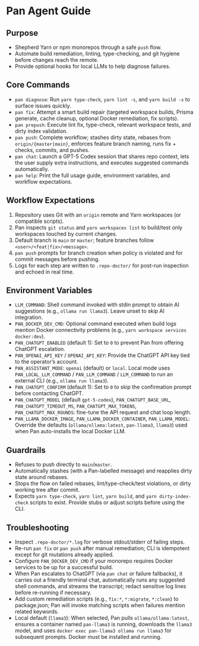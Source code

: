 # Pan Agent Guide

## Purpose
- Shepherd Yarn or npm monorepos through a safe `push` flow.
- Automate build remediation, linting, type-checking, and git hygiene before changes reach the remote.
- Provide optional hooks for local LLMs to help diagnose failures.

## Core Commands
- `pan diagnose`: Run `yarn type-check`, `yarn lint -s`, and `yarn build -s` to surface issues quickly.
- `pan fix`: Attempt a smart build repair (targeted workspace builds, Prisma generate, cache cleanup, optional Docker remediation, fix scripts).
- `pan prepush`: Execute lint fix, type-check, relevant workspace tests, and dirty index validation.
- `pan push`: Complete workflow; stashes dirty state, rebases from `origin/{master|main}`, enforces feature branch naming, runs fix + checks, commits, and pushes.
- `pan chat`: Launch a GPT-5 Codex session that shares repo context, lets the user supply extra instructions, and executes suggested commands automatically.
- `pan help`: Print the full usage guide, environment variables, and workflow expectations.

## Workflow Expectations
1. Repository uses Git with an `origin` remote and Yarn workspaces (or compatible scripts).
2. Pan inspects `git status` and `yarn workspaces list` to build/test only workspaces touched by current changes.
3. Default branch is `main` or `master`; feature branches follow `<user>/<feat|fix>/<message>`.
4. `pan push` prompts for branch creation when policy is violated and for commit messages before pushing.
5. Logs for each step are written to `.repo-doctor/` for post-run inspection and echoed in real time.

## Environment Variables
- `LLM_COMMAND`: Shell command invoked with stdin prompt to obtain AI suggestions (e.g., `ollama run llama3`). Leave unset to skip AI integration.
- `PAN_DOCKER_DEV_CMD`: Optional command executed when build logs mention Docker connectivity problems (e.g., `yarn workspace services docker:dev`).
- `PAN_CHATGPT_ENABLED` (default 1): Set to `0` to prevent Pan from offering ChatGPT escalation.
- `PAN_OPENAI_API_KEY` / `OPENAI_API_KEY`: Provide the ChatGPT API key tied to the operator’s account.
- `PAN_ASSISTANT_MODE`: `openai` (default) or `local`. Local mode uses `PAN_LOCAL_LLM_COMMAND` / `PAN_LLM_COMMAND` / `LLM_COMMAND` to run an external CLI (e.g., `ollama run llama3`).
- `PAN_CHATGPT_CONFIRM` (default 1): Set to `0` to skip the confirmation prompt before contacting ChatGPT.
- `PAN_CHATGPT_MODEL` (default `gpt-5-codex`), `PAN_CHATGPT_BASE_URL`, `PAN_CHATGPT_TIMEOUT_MS`, `PAN_CHATGPT_MAX_TOKENS`, `PAN_CHATGPT_MAX_ROUNDS`: fine-tune the API request and chat loop length.
- `PAN_LLAMA_DOCKER_IMAGE`, `PAN_LLAMA_DOCKER_CONTAINER`, `PAN_LLAMA_MODEL`: Override the defaults (`ollama/ollama:latest`, `pan-llama3`, `llama3`) used when Pan auto-installs the local Docker LLM.

## Guardrails
- Refuses to push directly to `main`/`master`.
- Automatically stashes (with a Pan-labelled message) and reapplies dirty state around rebases.
- Stops the flow on failed rebases, lint/type-check/test violations, or dirty working tree after commit.
- Expects `yarn type-check`, `yarn lint`, `yarn build`, and `yarn dirty-index-check` scripts to exist. Provide stubs or adjust scripts before using the CLI.

## Troubleshooting
- Inspect `.repo-doctor/*.log` for verbose stdout/stderr of failing steps.
- Re-run `pan fix` or `pan push` after manual remediation; CLI is idempotent except for git mutations already applied.
- Configure `PAN_DOCKER_DEV_CMD` if your monorepo requires Docker services to be up for a successful build.
- When Pan escalates to ChatGPT (via `pan chat` or failure fallbacks), it carries out a friendly terminal chat, automatically runs any suggested shell commands, and streams the transcript; redact sensitive log lines before re-running if necessary.
- Add custom remediation scripts (e.g., `fix:*`, `*:migrate`, `*:clean`) to package.json; Pan will invoke matching scripts when failures mention related keywords.
- Local default (`llama3`): When selected, Pan pulls `ollama/ollama:latest`, ensures a container named `pan-llama3` is running, downloads the `llama3` model, and uses `docker exec pan-llama3 ollama run llama3` for subsequent prompts. Docker must be installed and running.
